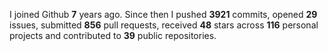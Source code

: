
I joined Github **7** years ago. Since then I pushed **3921** commits, opened **29** issues, submitted **856** pull requests, received **48** stars across **116** personal projects and contributed to **39** public repositories.
